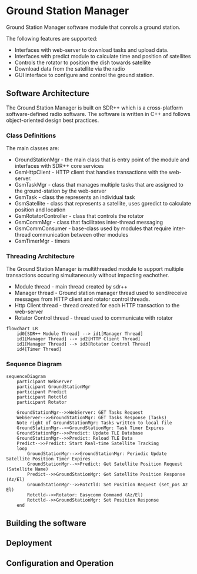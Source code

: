 # Ground Station Manager
Ground Station Manager software module that conrols a ground station. 

The following features are supported:
* Interfaces with web-server to download tasks and upload data.
* Interfaces with predict module to calculate time and position of satellites
* Controls the rotator to position the dish towards satellite
* Download data from the satellite via the radio
* GUI interface to configure and control the ground station.
	

## Software Architecture
The Ground Station Manager is built on SDR++ which is a cross-platform software-defined radio software.  The software is written in C++ and follows object-oriented design best practices.

### Class Definitions
The main classes are:
* GroundStationMgr - the main class that is entry point of the module and interfaces with SDR++ core services
* GsmHttpClient - HTTP client that handles transactions with the web-server. 
* GsmTaskMgr - class that manages multiple tasks that are assigned to the ground-station by the web-server
* GsmTask - class the represents an individual task
* GsmSatellite - class that represents a satellite, uses gpredict to calculate position and location
* GsmRotatorController - class that controls the rotator
* GsmCommMgr - class that facilitates inter-thread messaging
* GsmCommConsumer - base-class used by modules that require inter-thread communication between other modules
* GsmTimerMgr - timers

### Threading Architecture
The Ground Station Manager is multithreaded module to support multiple transactions occuring simultaneously without impacting eachother.
* Module thread - main thread created by sdr++
* Manager thread - Ground station manager thread used to send/receive messages from HTTP client and rotator control threads.
* Http Client thread - thread created for each HTTP transaction to the web-server
* Rotator Control thread - thread used to communicate with rotator

```mermaid
flowchart LR
    id0[SDR++ Module Thread] --> id1[Manager Thread]
    id1[Manager Thread] --> id2[HTTP Client Thread]
    id1[Manager Thread] --> id3[Rotator Control Thread]
    id4[Timer Thread]
```

### Sequence Diagram

```mermaid
sequenceDiagram
	participant WebServer
	participant GroundStationMgr
	participant Predict
	participant Rotctld
	participant Rotator
	
	GroundStationMgr-->>WebServer: GET Tasks Request
	WebServer-->>GroundStationMgr: GET Tasks Response (Tasks)
	Note right of GroundStationMgr: Tasks written to local file
	GroundStationMgr-->>GroundStationMgr: Task Timer Expires
	GroundStationMgr-->>Predict: Update TLE Database
	GroundStationMgr-->>Predict: Reload TLE Data
	Predict-->>Predict: Start Real-time Satellite Tracking
	loop
		GroundStationMgr-->>GroundStationMgr: Periodic Update Satellite Position Timer Expires
		GroundStationMgr-->>Predict: Get Satellite Position Request (Satellite Name)
		Predict-->>GroundStationMgr: Get Satellite Position Response (Az/El)
		GroundStationMgr-->>Rotctld: Set Position Request (set_pos Az El)
		Rotctld-->>Rotator: Easycomm Command (Az/El)
		Rotctld-->>GroundStationMgr: Set Position Response
	end

```

## Building the software




## Deployment





## Configuration and Operation






